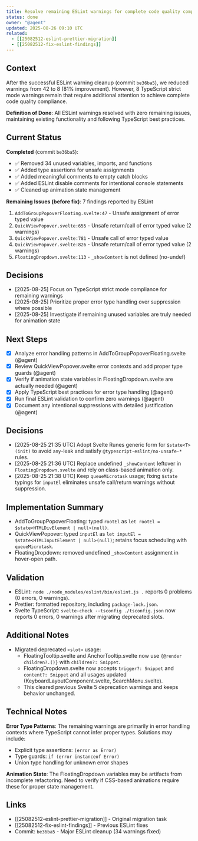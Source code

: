 ```yaml
---
title: Resolve remaining ESLint warnings for complete code quality compliance
status: done
owner: "@agent"
updated: 2025-08-26 09:10 UTC
related:
  - [[25082512-eslint-prettier-migration]]
  - [[25082512-fix-eslint-findings]]
---
```


## Context

After the successful ESLint warning cleanup (commit `be36ba5`), we reduced warnings from 42 to 8 (81% improvement). However, 8 TypeScript strict mode warnings remain that require additional attention to achieve complete code quality compliance.

**Definition of Done**: All ESLint warnings resolved with zero remaining issues, maintaining existing functionality and following TypeScript best practices.

## Current Status

**Completed** (commit `be36ba5`):
- ✅ Removed 34 unused variables, imports, and functions
- ✅ Added type assertions for unsafe assignments  
- ✅ Added meaningful comments to empty catch blocks
- ✅ Added ESLint disable comments for intentional console statements
- ✅ Cleaned up animation state management

**Remaining Issues (before fix)**: 7 findings reported by ESLint
1. `AddToGroupPopoverFloating.svelte:47` - Unsafe assignment of error typed value
2. `QuickViewPopover.svelte:655` - Unsafe return/call of error typed value (2 warnings)
3. `QuickViewPopover.svelte:781` - Unsafe call of error typed value  
4. `QuickViewPopover.svelte:826` - Unsafe return/call of error typed value (2 warnings)
5. `FloatingDropdown.svelte:113` - `_showContent` is not defined (no-undef)

## Decisions

- [2025-08-25] Focus on TypeScript strict mode compliance for remaining warnings
- [2025-08-25] Prioritize proper error type handling over suppression where possible
- [2025-08-25] Investigate if remaining unused variables are truly needed for animation state

## Next Steps

- [x] Analyze error handling patterns in AddToGroupPopoverFloating.svelte (@agent)
- [x] Review QuickViewPopover.svelte error contexts and add proper type guards (@agent)  
- [x] Verify if animation state variables in FloatingDropdown.svelte are actually needed (@agent)
- [x] Apply TypeScript best practices for error type handling (@agent)
- [x] Run final ESLint validation to confirm zero warnings (@agent)
- [x] Document any intentional suppressions with detailed justification (@agent)

## Decisions

- [2025-08-25 21:35 UTC] Adopt Svelte Runes generic form for `$state<T>(init)` to avoid `any`-leak and satisfy `@typescript-eslint/no-unsafe-*` rules.
- [2025-08-25 21:36 UTC] Replace undefined `_showContent` leftover in `FloatingDropdown.svelte` and rely on class-based animation only.
- [2025-08-25 21:38 UTC] Keep `queueMicrotask` usage; fixing `$state` typings for `inputEl` eliminates unsafe call/return warnings without suppression.

## Implementation Summary

- AddToGroupPopoverFloating: typed `rootEl` as `let rootEl = $state<HTMLDivElement | null>(null)`.
- QuickViewPopover: typed `inputEl` as `let inputEl = $state<HTMLInputElement | null>(null)`; retains focus scheduling with `queueMicrotask`.
- FloatingDropdown: removed undefined `_showContent` assignment in hover-open path.

## Validation

- ESLint: `node ./node_modules/eslint/bin/eslint.js .` reports 0 problems (0 errors, 0 warnings).
- Prettier: formatted repository, including `package-lock.json`.
- Svelte TypeScript: `svelte-check --tsconfig ./tsconfig.json` now reports 0 errors, 0 warnings after migrating deprecated slots.

## Additional Notes

- Migrated deprecated `<slot>` usage:
  - FloatingTooltip.svelte and AnchorTooltip.svelte now use `{@render children?.()}` with `children?: Snippet`.
  - FloatingDropdown.svelte now accepts `trigger?: Snippet` and `content?: Snippet` and all usages updated (KeyboardLayoutComponent.svelte, SearchMenu.svelte).
  - This cleared previous Svelte 5 deprecation warnings and keeps behavior unchanged.

## Technical Notes

**Error Type Patterns**: The remaining warnings are primarily in error handling contexts where TypeScript cannot infer proper types. Solutions may include:
- Explicit type assertions: `(error as Error)`
- Type guards: `if (error instanceof Error)`
- Union type handling for unknown error shapes

**Animation State**: The FloatingDropdown variables may be artifacts from incomplete refactoring. Need to verify if CSS-based animations require these for proper state management.

## Links

- [[25082512-eslint-prettier-migration]] - Original migration task
- [[25082512-fix-eslint-findings]] - Previous ESLint fixes
- Commit: `be36ba5` - Major ESLint cleanup (34 warnings fixed)
